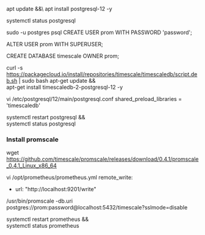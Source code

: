 apt update &&\ 
apt install postgresql-12 -y

systemctl status postgresql

sudo  -u postgres psql
CREATE USER prom WITH PASSWORD 'password';

ALTER USER prom WITH SUPERUSER;

CREATE DATABASE timescale OWNER prom;


curl -s https://packagecloud.io/install/repositories/timescale/timescaledb/script.deb.sh | sudo bash
apt-get update &&\
apt-get install timescaledb-2-postgresql-12 -y


vi /etc/postgresql/12/main/postgresql.conf
    shared_preload_libraries = 'timescaledb'

systemctl restart postgresql &&\
systemctl status postgresql


### Install promscale
 wget https://github.com/timescale/promscale/releases/download/0.4.1/promscale_0.4.1_Linux_x86_64




vi /opt/prometheus/prometheus.yml
remote_write:
  - url: "http://localhost:9201/write"

/usr/bin/promscale -db.uri postgres://prom:password@localhost:5432/timescale?sslmode=disable

systemctl restart prometheus &&\
systemctl status prometheus 


